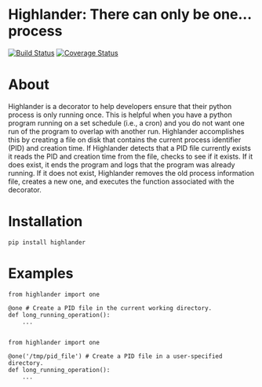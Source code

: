 # Highlander: There can only be one... process
[![Build Status](https://travis-ci.org/chriscannon/highlander.svg?branch=master)](https://travis-ci.org/chriscannon/highlander)
[![Coverage Status](https://coveralls.io/repos/chriscannon/highlander/badge.svg)](https://coveralls.io/r/chriscannon/highlander)

About
=====
Highlander is a decorator to help developers ensure that their python 
process is only running once. This is helpful when you have
a python program running on a set schedule (i.e., a cron) and you do
not want one run of the program to overlap with another run. Highlander
accomplishes this by creating a file on disk that contains the current
process identifier (PID) and creation time. If Highlander detects that
a PID file currently exists it reads the PID and creation time from the
file, checks to see if it exists. If it does exist, it ends the program
and logs that the program was already running. If it does not exist,
Highlander removes the old process information file, creates a new one, and
executes the function associated with the decorator.


Installation
============
    pip install highlander
  

Examples
========
    from highlander import one
    
    @one # Create a PID file in the current working directory.
    def long_running_operation():
        ...
        
        
    from highlander import one
    
    @one('/tmp/pid_file') # Create a PID file in a user-specified directory.
    def long_running_operation():
        ...
